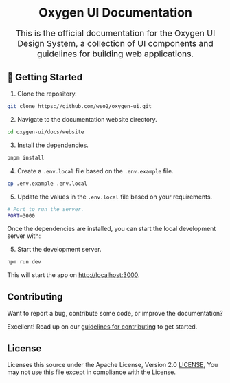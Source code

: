 <p align="center" style="color: #343a40">
  <h1 align="center">Oxygen UI Documentation</h1>
</p>
<p align="center" style="font-size: 1.2rem;">This is the official documentation for the Oxygen UI Design System, a collection of UI components and guidelines for building web applications.</p>

## 🚀 Getting Started

1. Clone the repository.

```bash
git clone https://github.com/wso2/oxygen-ui.git
```

2. Navigate to the documentation website directory.

```bash
cd oxygen-ui/docs/website
```

3. Install the dependencies.

```bash
pnpm install
```

4. Create a `.env.local` file based on the `.env.example` file.

```bash
cp .env.example .env.local
```

5. Update the values in the `.env.local` file based on your requirements.

```bash
# Port to run the server.
PORT=3000
```

Once the dependencies are installed, you can start the local development server with:

5. Start the development server.

```bash
npm run dev
```

This will start the app on [http://localhost:3000](http://localhost:3000).

## Contributing

Want to report a bug, contribute some code, or improve the documentation?

Excellent! Read up on our [guidelines for contributing](../../CONTRIBUTING.md) to get started.

## License

Licenses this source under the Apache License, Version 2.0 [LICENSE](../../LICENSE), You may not use this file except in compliance with the License.
